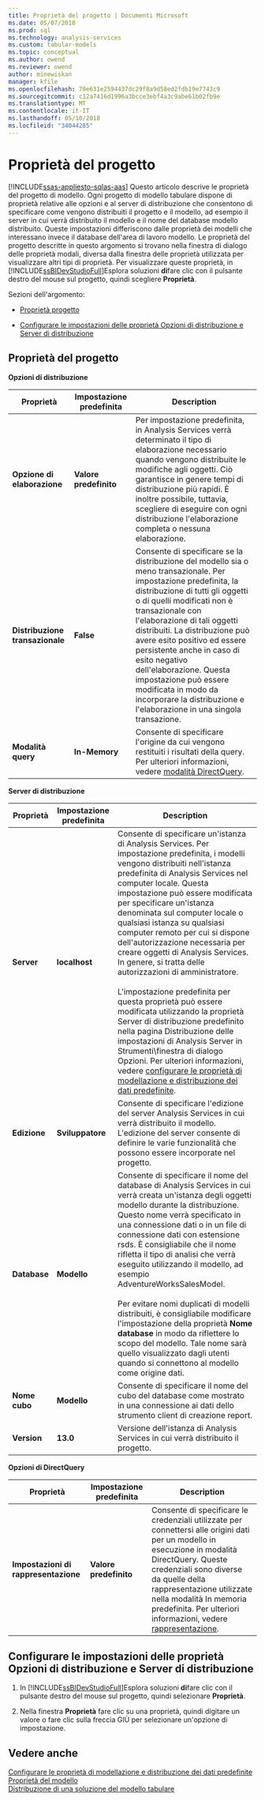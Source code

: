 ```yaml
---
title: Proprietà del progetto | Documenti Microsoft
ms.date: 05/07/2018
ms.prod: sql
ms.technology: analysis-services
ms.custom: tabular-models
ms.topic: conceptual
ms.author: owend
ms.reviewer: owend
author: minewiskan
manager: kfile
ms.openlocfilehash: 70e631e2594437dc29f8a9d58ed2fdb19e7743c9
ms.sourcegitcommit: c12a7416d1996a3bcce3ebf4a3c9abe61b02fb9e
ms.translationtype: MT
ms.contentlocale: it-IT
ms.lasthandoff: 05/10/2018
ms.locfileid: "34044285"
---
```

# <a name="project-properties"></a>Proprietà del progetto 
[!INCLUDE[ssas-appliesto-sqlas-aas](../../includes/ssas-appliesto-sqlas-aas.md)]
  Questo articolo descrive le proprietà del progetto di modello. Ogni progetto di modello tabulare dispone di proprietà relative alle opzioni e al server di distribuzione che consentono di specificare come vengono distribuiti il progetto e il modello, ad esempio il server in cui verrà distribuito il modello e il nome del database modello distribuito. Queste impostazioni differiscono dalle proprietà dei modelli che interessano invece il database dell'area di lavoro modello. Le proprietà del progetto descritte in questo argomento si trovano nella finestra di dialogo delle proprietà modali, diversa dalla finestra delle proprietà utilizzata per visualizzare altri tipi di proprietà. Per visualizzare queste proprietà, in [!INCLUDE[ssBIDevStudioFull](../../includes/ssbidevstudiofull-md.md)]Esplora soluzioni **di**fare clic con il pulsante destro del mouse sul progetto, quindi scegliere **Proprietà**.  
  
 Sezioni dell'argomento:  
  
-   [Proprietà progetto](#bkmk_proj_properties)  
  
-   [Configurare le impostazioni delle proprietà Opzioni di distribuzione e Server di distribuzione](#bkmk_conf_proj_settings)  
  
##  <a name="bkmk_proj_properties"></a>Proprietà del progetto  
 **Opzioni di distribuzione**  
  
|Proprietà|Impostazione predefinita|Description|  
|--------------|---------------------|-----------------|  
|**Opzione di elaborazione**|**Valore predefinito**|Per impostazione predefinita, in Analysis Services verrà determinato il tipo di elaborazione necessario quando vengono distribuite le modifiche agli oggetti. Ciò garantisce in genere tempi di distribuzione più rapidi. È inoltre possibile, tuttavia, scegliere di eseguire con ogni distribuzione l'elaborazione completa o nessuna elaborazione.|  
|**Distribuzione transazionale**|**False**|Consente di specificare se la distribuzione del modello sia o meno transazionale. Per impostazione predefinita, la distribuzione di tutti gli oggetti o di quelli modificati non è transazionale con l'elaborazione di tali oggetti distribuiti. La distribuzione può avere esito positivo ed essere persistente anche in caso di esito negativo dell'elaborazione. Questa impostazione può essere modificata in modo da incorporare la distribuzione e l'elaborazione in una singola transazione.|  
|**Modalità query**|**In-Memory**|Consente di specificare l'origine da cui vengono restituiti i risultati della query. Per ulteriori informazioni, vedere [modalità DirectQuery](../../analysis-services/tabular-models/directquery-mode-ssas-tabular.md).|  
  
 **Server di distribuzione**  
  
|Proprietà|Impostazione predefinita|Description|  
|--------------|---------------------|-----------------|  
|**Server**|**localhost**|Consente di specificare un'istanza di Analysis Services. Per impostazione predefinita, i modelli vengono distribuiti nell'istanza predefinita di Analysis Services nel computer locale. Questa impostazione può essere modificata per specificare un'istanza denominata sul computer locale o qualsiasi istanza su qualsiasi computer remoto per cui si dispone dell'autorizzazione necessaria per creare oggetti di Analysis Services. In genere, si tratta delle autorizzazioni di amministratore.<br /><br /> L'impostazione predefinita per questa proprietà può essere modificata utilizzando la proprietà Server di distribuzione predefinito nella pagina Distribuzione delle impostazioni di Analysis Server in Strumenti\finestra di dialogo Opzioni. Per ulteriori informazioni, vedere [configurare le proprietà di modellazione e distribuzione dei dati predefinite](../../analysis-services/tabular-models/configure-default-data-modeling-and-deployment-properties-ssas-tabular.md).|  
|**Edizione**|**Sviluppatore**|Consente di specificare l'edizione del server Analysis Services in cui verrà distribuito il modello. L'edizione del server consente di definire le varie funzionalità che possono essere incorporate nel progetto.|  
|**Database**|**Modello**|Consente di specificare il nome del database di Analysis Services in cui verrà creata un'istanza degli oggetti modello durante la distribuzione. Questo nome verrà specificato in una connessione dati o in un file di connessione dati con estensione rsds. È consigliabile che il nome rifletta il tipo di analisi che verrà eseguito utilizzando il modello, ad esempio AdventureWorksSalesModel.<br /><br /> Per evitare nomi duplicati di modelli distribuiti, è consigliabile modificare l'impostazione della proprietà **Nome database** in modo da riflettere lo scopo del modello. Tale nome sarà quello visualizzato dagli utenti quando si connettono al modello come origine dati.|  
|**Nome cubo**|**Modello**|Consente di specificare il nome del cubo del database come mostrato in una connessione ai dati dello strumento client di creazione report.|  
|**Version**|**13.0**|Versione dell'istanza di Analysis Services in cui verrà distribuito il progetto.|  
  
 **Opzioni di DirectQuery**  
  
|Proprietà|Impostazione predefinita|Description|  
|--------------|---------------------|-----------------|  
|**Impostazioni di rappresentazione**|**Valore predefinito**|Consente di specificare le credenziali utilizzate per connettersi alle origini dati per un modello in esecuzione in modalità DirectQuery. Queste credenziali sono diverse da quelle della rappresentazione utilizzate nella modalità In memoria predefinita. Per ulteriori informazioni, vedere [rappresentazione](../../analysis-services/tabular-models/impersonation-ssas-tabular.md).|  
  
##  <a name="bkmk_conf_proj_settings"></a> Configurare le impostazioni delle proprietà Opzioni di distribuzione e Server di distribuzione  
  
1.  In [!INCLUDE[ssBIDevStudioFull](../../includes/ssbidevstudiofull-md.md)]Esplora soluzioni **di**fare clic con il pulsante destro del mouse sul progetto, quindi selezionare **Proprietà**.  
  
2.  Nella finestra **Proprietà** fare clic su una proprietà, quindi digitare un valore o fare clic sulla freccia GIÙ per selezionare un'opzione di impostazione.  
  
## <a name="see-also"></a>Vedere anche  
 [Configurare le proprietà di modellazione e distribuzione dei dati predefinite](../../analysis-services/tabular-models/configure-default-data-modeling-and-deployment-properties-ssas-tabular.md)   
 [Proprietà del modello](../../analysis-services/tabular-models/model-properties-ssas-tabular.md)   
 [Distribuzione di una soluzione del modello tabulare](../../analysis-services/tabular-models/tabular-model-solution-deployment-ssas-tabular.md)  
  
  
